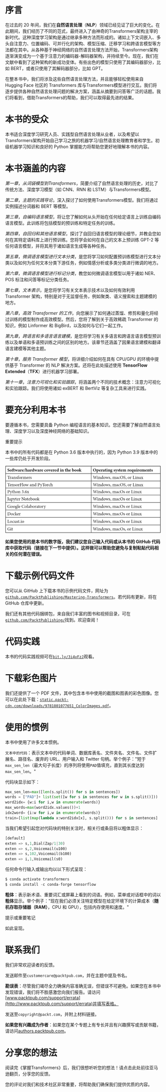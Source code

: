 # 序言

在过去的 20 年间，我们在**自然语言处理**（**NLP**）领域已经见证了巨大的变化。在此期间，我们经历了不同的范式，最终进入了由神奇的Transformers架构主宰的新时代。这种深度学习架构是通过继承多种方法而形成的。诸如上下文词嵌入、多头自注意力、位置编码、可并行化的架构、模型压缩、迁移学习和跨语言模型等方法都在其中。从各种基于神经网络的自然语言处理方法开始，Transformers架构逐渐演变成为一个基于注意力的编码器-解码器架构，并持续至今。现在，我们在文献中看到了这种架构的新成功变体。有些出色的模型只使用了其编码器部分，比如 BERT，或者只使用了其解码器部分，比如 GPT。

在整本书中，我们将涉及这些自然语言处理方法，并且能够轻松使用来自 Hugging Face 社区的 Transformers 库与Transformers模型进行交互。我们将逐步提供各种自然语言处理问题的解决方案，涵盖从摘要到问答等广泛的话题。我们将看到，借助Transformers的帮助，我们可以取得最先进的结果。

# 本书的受众

本书适合深度学习研究人员、实践型自然语言处理从业者，以及希望以Transformers架构开始自己学习之旅的机器学习/自然语言处理教育者和学生。初级机器学习知识和良好的 Python 掌握能力将帮助您更好地理解本书的内容。

# 本书涵盖的内容

*第一章*，*从词袋模型到Transformers*，简要介绍了自然语言处理的历史，对比了传统方法、深度学习模型（如 CNN、RNN 和 LSTM）与Transformers模型。

*第二章*，*主题的实践导论*，深入探讨了如何使用Transformers模型。我们将通过实例描述分词器和 BERT 等模型。

*第三章*，*自编码语言模型*，将让您了解如何从头开始在任何给定语言上训练自编码语言模型。此训练将包括模型的预训练和特定任务的训练。

*第四章*，*自回归和其他语言模型*，探讨了自回归语言模型的理论细节，并教会您如何在其特定语料库上进行预训练。您将学会如何在自己的文本上预训练 GPT-2 等任何语言模型，并将其用于诸如语言生成等各种任务。

*第五章*，*微调语言模型进行文本分类*，是您将学习如何配置预训练模型进行文本分类以及如何为任何文本分类下游任务，例如情感分析或多类分类进行微调的地方。

*第六章*，*微调语言模型进行标记分类*，教您如何微调语言模型以用于诸如 NER、POS 标注和问答等标记分类任务。

*第七章*，*文本表示*，是您将学习有关文本表示技术以及如何有效利用 Transformer 架构，特别是对于无监督任务，例如聚类、语义搜索和主题建模的地方。

*第八章*，*高效 Transformer 的工作*，向您展示了如何通过蒸馏、修剪和量化将经过训练的模型制作成高效模型。然后，您将了解到关于高效稀疏 Transformer 的知识，例如 Linformer 和 BigBird，以及如何与它们一起工作。

*第九章*，*跨语言和多语言语言建模*，是您将学习有关多语言和跨语言语言模型预训练以及单语和多语预训练之间的区别的地方。该章节还涵盖了因果语言建模和翻译语言建模等其他主题。

*第十章*，*服务 Transformer 模型*，将详细介绍如何在具有 CPU/GPU 的环境中提供基于 Transformer 的 NLP 解决方案。还将在此处描述使用 **TensorFlow Extended**（**TFX**）进行机器学习部署。

*第十一章*，*注意力可视化和实验跟踪*，将涵盖两个不同的技术概念：注意力可视化和实验跟踪。我们将使用诸如 exBERT 和 BertViz 等复杂工具来进行实践。

# 要充分利用本书

要遵循本书，您需要具备 Python 编程语言的基本知识。您还需要了解自然语言处理、深度学习以及深度神经网络的基础知识。

重要提示

本书中的所有代码都是在 Python 3.6 版本中执行的，因为 Python 3.9 版本中的一些库仍处于开发阶段。

![](img/B17123_Preface_Table_01.jpg)

**如果您使用的是本书的数字版，我们建议您自己输入代码或从本书的 GitHub 代码库中获取代码（链接在下一节中提供）。这样做可以帮助您避免与复制粘贴代码相关的任何潜在错误。**

# 下载示例代码文件

您可以从 GitHub 上下载本书的示例代码文件，网址为[`github.com/PacktPublishing/Mastering-Transformers`](https://github.com/PacktPublishing/Mastering-Transformers)。若代码有更新，将在 GitHub 仓库中更新。

我们还有其他代码捆绑包，来自我们丰富的图书和视频目录，可在[`github.com/PacktPublishing/`](https://github.com/PacktPublishing/)找到。欢迎查阅！

# 代码实践

本书的代码实践视频可在[`bit.ly/3i4vFzJ`](https://bit.ly/3i4vFzJ)观看。

# 下载彩色图片

我们还提供了一个 PDF 文件，其中包含本书中使用的截图和图表的彩色图像。您可以在此处下载：[`static.packt-cdn.com/downloads/9781801077651_ColorImages.pdf`](https://static.packt-cdn.com/downloads/9781801077651_ColorImages.pdf)。

# 使用的惯例

本书中使用了许多文本惯例。

`文本中的代码`：表示文本中的代码单词、数据库表名、文件夹名、文件名、文件扩展名、路径名、废弃的 URL、用户输入和 Twitter 句柄。举个例子："短于`max_sen_len`（最大句子长度）的序列将使用`PAD`值填充，直到其长度达到`max_sen_len`。"

代码块显示如下：

```py
max_sen_len=max([len(s.split()) for s in sentences])
words = ["PAD"]+ list(set([w for s in sentences for w in s.split()]))
word2idx= {w:i for i,w in enumerate(words)}
max_words=max(word2idx.values())+1
idx2word= {i:w for i,w in enumerate(words)}
train=[list(map(lambda x:word2idx[x], s.split())) for s in sentences]
```

当我们希望引起您对代码块的特别关注时，相关行或条目将以粗体显示：

```py
[default]
exten => s,1,Dial(Zap/1|30)
exten => s,2,Voicemail(u100)
exten => s,102,Voicemail(b100)
exten => i,1,Voicemail(s0)
```

任何命令行输入或输出均以以下形式呈现：

```py
$ conda activate transformers
$ conda install -c conda-forge tensorflow
```

**粗体**：表示新术语、重要词汇或屏幕上看到的词语。例如，菜单或对话框中的词以**粗体**显示。举个例子："现在我们必须关注特定模型在给定环境下的计算成本（**随机存取存储器（RAM）**，CPU 和 GPU），包括内存使用和速度。"

提示或重要笔记

如此呈现。

# 联系我们

我们非常欢迎读者的反馈。

发送邮件至`customercare@packtpub.com`，并在主题中提及书名。

**勘误表**：尽管我们竭尽全力确保内容准确无误，但错误不可避免。如果您在本书中发现错误，我们将不胜感激您向我们报告。请访问[www.packtpub.com/support/errata](http://www.packtpub.com/support/errata)并填写表格。

发送至`copyright@packt.com`，并附上材料链接。

**如果您有兴趣成为作者**：如果您在某个专题上有专长并且有兴趣撰写或贡献书籍，请访问[authors.packtpub.com](http://authors.packtpub.com)。

# 分享您的想法

阅读完《掌握Transformers》后，我们很想听听您的想法！请点击此处前往亚马逊翻页，分享您的反馈。

您的评论对我们和技术社区非常重要，将帮助我们确保我们提供优质的内容。
